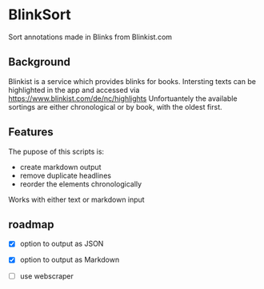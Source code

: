 # BlinkSort

Sort annotations made in Blinks from Blinkist.com

## Background
Blinkist is a service which provides blinks for books. Intersting texts can be highlighted in the app and accessed via https://www.blinkist.com/de/nc/highlights 
Unfortuantely the available sortings are either chronological or by book, with the oldest first. 

## Features
The pupose of this scripts is:
- create markdown output
- remove duplicate headlines
- reorder the elements chronologically

Works with either text or markdown input

## roadmap

- [x] option to output as JSON
- [x] option to output as Markdown
- [ ] use webscraper

